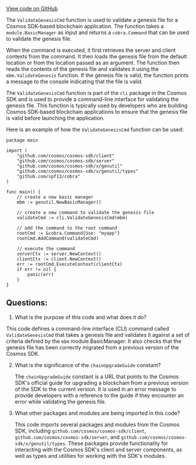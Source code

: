 [View code on GitHub](https://github.com/cosmos/cosmos-sdk.git/x/genutil/client/cli/validate_genesis.go)

The `ValidateGenesisCmd` function is used to validate a genesis file for a Cosmos SDK-based blockchain application. The function takes a `module.BasicManager` as input and returns a `cobra.Command` that can be used to validate the genesis file. 

When the command is executed, it first retrieves the server and client contexts from the command. It then loads the genesis file from the default location or from the location passed as an argument. The function then reads the contents of the genesis file and validates it using the `mbm.ValidateGenesis` function. If the genesis file is valid, the function prints a message to the console indicating that the file is valid.

The `ValidateGenesisCmd` function is part of the `cli` package in the Cosmos SDK and is used to provide a command-line interface for validating the genesis file. This function is typically used by developers who are building Cosmos SDK-based blockchain applications to ensure that the genesis file is valid before launching the application. 

Here is an example of how the `ValidateGenesisCmd` function can be used:

```
package main

import (
    "github.com/cosmos/cosmos-sdk/client"
    "github.com/cosmos/cosmos-sdk/server"
    "github.com/cosmos/cosmos-sdk/x/genutil"
    "github.com/cosmos/cosmos-sdk/x/genutil/types"
    "github.com/spf13/cobra"
)

func main() {
    // create a new basic manager
    mbm := genutil.NewBasicManager()

    // create a new command to validate the genesis file
    validateCmd := cli.ValidateGenesisCmd(mbm)

    // add the command to the root command
    rootCmd := &cobra.Command{Use: "myapp"}
    rootCmd.AddCommand(validateCmd)

    // execute the command
    serverCtx := server.NewContext()
    clientCtx := client.NewContext()
    err := rootCmd.ExecuteContext(clientCtx)
    if err != nil {
        panic(err)
    }
}
```
## Questions: 
 1. What is the purpose of this code and what does it do?
   
   This code defines a command-line interface (CLI) command called `ValidateGenesisCmd` that takes a genesis file and validates it against a set of criteria defined by the `mbm` module.BasicManager. It also checks that the genesis file has been correctly migrated from a previous version of the Cosmos SDK.

2. What is the significance of the `chainUpgradeGuide` constant?

   The `chainUpgradeGuide` constant is a URL that points to the Cosmos SDK's official guide for upgrading a blockchain from a previous version of the SDK to the current version. It is used in an error message to provide developers with a reference to the guide if they encounter an error while validating the genesis file.

3. What other packages and modules are being imported in this code?

   This code imports several packages and modules from the Cosmos SDK, including `github.com/cosmos/cosmos-sdk/client`, `github.com/cosmos/cosmos-sdk/server`, and `github.com/cosmos/cosmos-sdk/x/genutil/types`. These packages provide functionality for interacting with the Cosmos SDK's client and server components, as well as types and utilities for working with the SDK's modules.